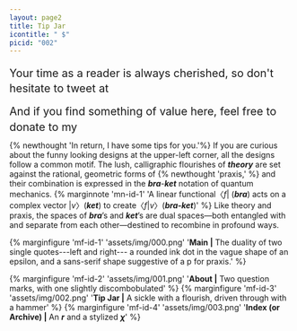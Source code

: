 ```yaml
---
layout: page2
title: Tip Jar
icontitle: " $"
picid: "002"
---
```



<div>
<a style = "font-size:1.4em;line-height:1.4em; position: relative; top: 0.22em;">  Your time as a reader is always cherished, so don't hesitate to tweet at </a><script type='text/javascript' src='https://epsilonpraxis.com/assets/scripts/twitter_button.js'></script> <script type='text/javascript'>twitter_button.init('', '#2b3088', 'https://twitter.com/AndrewYang2024');twitter_button.draw();</script>
</div>

<div style = "margin-top:1em">

<a style = "font-size:1.4em;line-height:1.4em; position: relative; top: 0.22em;" > And if you find something of value here, feel free to donate to my </a> <script type='text/javascript' src='https://epsilonpraxis.com/assets/scripts/paypal_button.js'></script><script type='text/javascript'>paypal_button.init('', '#2b3088', 'https://www.paypal.com/cgi-bin/webscr?cmd=_donations&business=X7UGTGVM27Z3G&currency_code=USD');paypal_button.draw();</script> <a style = "font-size:1.4em;line-height:1.4em; position: relative; top: 0.22em;">  or buy me a </a> <script type='text/javascript' src='https://epsilonpraxis.com/assets/scripts/kofi_button.js'></script><script type='text/javascript'>kofi_button.init('', '#2b3088', 'R6R61HF4F');kofi_button.draw();</script> 
</div>

{% newthought 'In return, I have some tips for you.'%} If you are curious about the funny looking designs at the upper-left corner, all the designs follow a common motif. The lush, calligraphic flourishes of ***theory*** are set against the rational, geometric forms of {% newthought  'praxis,' %} and their combination is expressed in the ***bra***-***ket*** notation of quantum mechanics. {% marginnote 'mn-id-1'  'A linear functional〈*f*| (***bra***)  acts on a complex vector |*v*〉(***ket***) to create〈*f*|*v*〉(***bra-ket***)'   %} Like theory and praxis, the spaces of ***bra***’s and ***ket***’s are dual spaces—both entangled with and separate from each other—destined to recombine in profound ways.


{% marginfigure 'mf-id-1' 'assets/img/000.png' '**Main |**  The duality of two single quotes---left and right--- a rounded ink dot in the vague shape of an epsilon, and a sans-serif shape suggestive of a p for praxis.'  %} 

{% marginfigure 'mf-id-2' 'assets/img/001.png' '**About |** Two question marks, with one slightly discombobulated'  %}
{% marginfigure 'mf-id-3' 'assets/img/002.png' '**Tip Jar |** A sickle with a flourish, driven through with a hammer'  %}
{% marginfigure 'mf-id-4' 'assets/img/003.png' '**Index (or Archive) |** An ***r*** and a stylized ***χ***'  %}